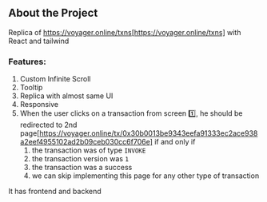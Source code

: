## About the Project
Replica of https://voyager.online/txns[https://voyager.online/txns] with React and tailwind

### Features:
1. Custom Infinite Scroll
2. Tooltip
3. Replica with almost same UI
4. Responsive
5. When the user clicks on a transaction from screen 1️⃣, he should be redirected to 2nd page[https://voyager.online/tx/0x30b0013be9343eefa91333ec2ace938a2eef4955102ad2b09ceb030cc6f706e] if and only if
    1. the transaction was of type `INVOKE`
    2. the transaction version was `1`
    3. the transaction was a success
    4. we can skip implementing this page for any other type of transaction

It has frontend and backend